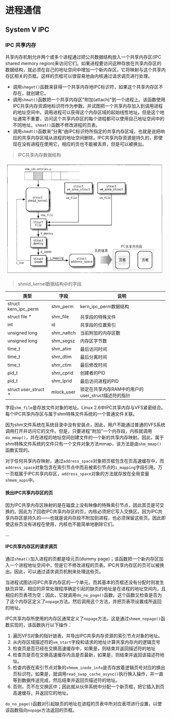 # 进程通信

## System V IPC

### IPC 共享内存

共享内存机制允许两个或多个进程通过把公共数据结构放入一个共享内存区(IPC shared memory region)来访问它们。如果进程要访问这种存放在共享内存区的数据结构，就必须在自己的地址空间中增加一个新内存区，它将映射与这个共享内存区相关的页框。这样的页框可以很容易地由内核通过请求调页进行处理。

- 调用`shmget()`函数来获得一个共享内存地IPC标识符，如果这个共享内存区不存在，就创建它。
- 调用`shmat()`函数把一个共享内存区"附加(attach)"到一个进程上。该函数使用IPC共享内存资源地标识符作为参数，并试图把一个共享内存加入到调用进程的地址空间中。调用进程可以获得这个内存区域的起始线性地址，但是这个地址通常不重要，访问这个共享内存区的每个进程都可以使用自己地址空间中的不同地址。`shmat()`函数不修改进程的页表。
- 调用`shmdt()`函数来”分离“由IPC标识符所指定的共享内存区域，也就是说把响应的共享内存区域从进程的地址空间删除。IPC共享内存资源是持久的，即使现在没有进程在使用它，相应的页也不能被丢弃，但是可以被换出。



> IPC共享内存数据结构

![1c1e472e3123e61c6da5cb93dad04649.png](../../images/auto/1c1e472e3123e61c6da5cb93dad04649.png)

> shmid_kernel数据结构中的字段

| 类型                 | 字段       | 说明                                               |
| -------------------- | ---------- | -------------------------------------------------- |
| struct kern_ipc_perm | shm_perm   | kern_ipc_perm数据结构                              |
| struct file *        | shm_file   | 共享段的特殊文件                                   |
| int                  | id         | 共享段的位置索引                                   |
| unsigned long        | shm_nattch | 当前附加的内存区数                                 |
| unsigned long        | shm_segsz  | 内存区字节数                                       |
| time_t               | shm_atim   | 最后访问时间                                       |
| time_t               | shm_dtim   | 最后分离时间                                       |
| time_t               | shm_ctim   | 最后修改时间                                       |
| pid_t                | shm_cprid  | 创建者的PID                                        |
| pid_t                | shm_lprid  | 最后访问进程的PID                                  |
| struct user_struct * | mlock_user | 锁定在共享内存RAM中的用户的user_struct描述符的指针 |

字段`shm_file`是存放文件对象的地址。Linux 2.6中IPC共享内存与VFS紧密结合。每个IPC共享内存区与属于shm特殊文件系统的一个普通文件关联。

因为shm文件系统在系统目录中没有安装点，因此，用户不能通过普通的VFS系统调用打开并访问它的文件。但是，只要进程"附加"一个内存段，内核就调用`do_mmap()`，并在进程的地址空间创建文件的一个新的共享内存映射。因此，属于shm特殊文件系统的文件只有一个文件对象方法mmap，该方法是由`shm_mmap()`函数实现的。

对于任何共享内存映射，通过`address_space`对象把页框包含在页高速缓存中，而`address_space`对象包含在索引节点中而且被索引节点的`i_mapping`字段引用。万一页框属于IPC共享内存区，`address_space`对象的方法就存放在全局变量`shmem_aops`中。

#### 换出IPC共享内存区的页

因为IPC共享内存区映射的是在磁盘上没有映像的特殊索引节点，因此其页是可交换的。因此为了回收IPC共享内存区的页，内核必须把它写入交换区。因为IPC共享内存区是持久的——也就是说内存段不附加到进程，也必须保留这些页。因此即使这些页没有进程在使用，内核也不能简单地删除它们。

...

#### IPC共享内存区的请求调页

通过`shmat()`加入进程的页都是哑元页(dummy page)；该函数把一个新内存区加入一个进程地址空间中，但是它不修改进程的页表。IPC共享内存区的页可以被换出。因此，可以通过请求调页机制来处理这些页。

当进程试图访问IPC共享内存区的一个单元，而其基本的页框还没有分配时则发生缺页异常。相应的异常处理程序确定引起的缺页的地址是在进程的地址空间内，且相应的页表项为空；因此，它就调用`do_no_page()`函数。这个函数又检查是否为了这个内存区定义了`nopage`方法。然后调用这个方法，并把页表项设置成所返回的地址。

IPC共享内存所使用的内存区通常定义了`nopage`方法。这是通过`shmem_nopage()`函数实现的，该函数执行以下操作：

1. 遍历VFS对象的指针链表，并导出IPC共享内存资源的索引节点对象的地址。
2. 从内存区域描述符的`vm_start`字段和请求的地址计算共享内存内的逻辑页号
3. 检查页是否已经在交换高速缓存中，如果是，则结束并返回描述符的地址
4. 检查页是否在交换高速缓存内且是否最新，如果是，则结束并返回该描述符地址。
5. 检查内嵌在索引节点对象的`shmem_inode_info`是否存放着逻辑页号对应的换出页标识符。如果是，就调用`read_swap_cache_async()`执行换入操作，并一直等到数据传送完成，然后结束并返回页描述符的地址。
6. 否则，页不在交换区中；因此就从伙伴系统中分配一个新页框，把它插入到页高速缓存，并返回它的地址。

`do_no_page()`函数对引起缺页的地址在进程的页表中所对应表项进行设置，以使该函数指向`nopage`方法返回的页框。